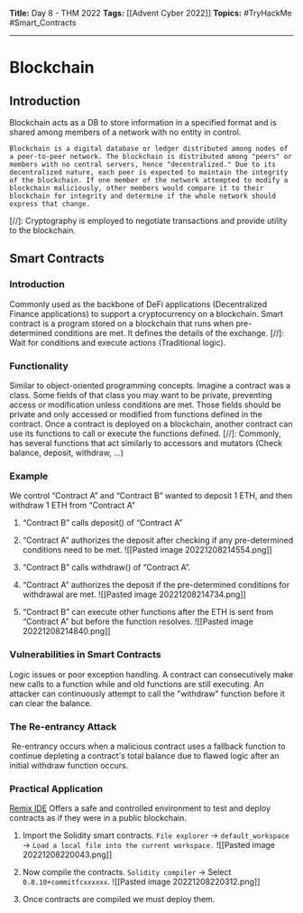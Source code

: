 **Title:** Day 8 - THM 2022
**Tags:** [[Advent Cyber 2022]]
**Topics:** #TryHackMe #Smart_Contracts

---
# Blockchain
## Introduction
Blockchain acts as a DB to store information in a specified format and is shared among members of a network with no entity in control.

```ad-info
Blockchain is a digital database or ledger distributed among nodes of a peer-to-peer network. The blockchain is distributed among "peers" or members with no central servers, hence "decentralized." Due to its decentralized nature, each peer is expected to maintain the integrity of the blockchain. If one member of the network attempted to modify a blockchain maliciously, other members would compare it to their blockchain for integrity and determine if the whole network should express that change.
```

[//]: Cryptography is employed to negotiate transactions and provide utility to the blockchain.

## Smart Contracts
### Introduction
Commonly used as the backbone of DeFi applications (Decentralized Finance applications) to support a cryptocurrency on a blockchain.
Smart contract is a program stored on a blockchain that runs when pre-determined conditions are met. It defines the details of the exchange.
[//]: Wait for conditions and execute actions (Traditional logic).

### Functionality
Similar to object-oriented programming concepts.
Imagine a contract was a class. Some fields of that class you may want to be private, preventing access or modification unless conditions are met. Those fields should be private and only accessed or modified from functions defined in the contract.
Once a contract is deployed on a blockchain, another contract can use its functions to call or execute the functions defined.
[//]: Commonly, has several functions that act similarly to accessors and mutators (Check balance, deposit, withdraw, …)

### Example
We control “Contract A” and “Contract B” wanted to deposit 1 ETH, and then withdraw 1 ETH from “Contract A”

1. “Contract B” calls deposit() of “Contract A”

2. “Contract A” authorizes the deposit after checking if any pre-determined conditions need to be met.
![[Pasted image 20221208214554.png]]

3. “Contract B” calls withdraw() of “Contract A”.

4. “Contract A” authorizes the deposit if the pre-determined conditions for withdrawal are met.
![[Pasted image 20221208214734.png]]

5. “Contract B” can execute other functions after the ETH is sent from “Contract A” but before the function resolves.
![[Pasted image 20221208214840.png]]

### Vulnerabilities in Smart Contracts
Logic issues or poor exception handling.
A contract can consecutively make new calls to a function while and old functions are still executing. An attacker can continuously attempt to call the "withdraw" function before it can clear the balance.

### The Re-entrancy Attack
 Re-entrancy occurs when a malicious contract uses a fallback function to continue depleting a contract's total balance due to flawed logic after an initial withdraw function occurs.

### Practical Application
[Remix IDE](https://remix.ethereum.org/) Offers a safe and controlled environment to test and deploy contracts as if they were in a public blockchain.

1. Import the Solidity smart contracts. ``File explorer`` → ``default_workspace`` → ``Load a local file into the current workspace.``
![[Pasted image 20221208220043.png]]

2. Now compile the contracts. `Solidity compiler` → Select `0.8.10+commitfcxxxxxx`.
![[Pasted image 20221208220312.png]]

3. Once contracts are compiled we must deploy them. 